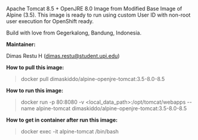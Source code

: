 Apache Tomcat 8.5 + OpenJRE 8.0 Image from Modified Base Image of Alpine (3.5). This image is ready to run using custom User ID with non-root user execution for OpenShift ready.

Build with love from Gegerkalong, Bandung, Indonesia.

**Maintainer:**

Dimas Restu H (<dimas.restu@student.upi.edu>)

**How to pull this image:**

> docker pull dimaskiddo/alpine-openjre-tomcat:3.5-8.0-8.5

**How to run this image:**

> docker run -p 80:8080 -v <local_data_path>:/opt/tomcat/webapps --name alpine-tomcat dimaskiddo/alpine-openjre-tomcat:3.5-8.0-8.5

**How to get in container after run this image:**

> docker exec -it alpine-tomcat /bin/bash
